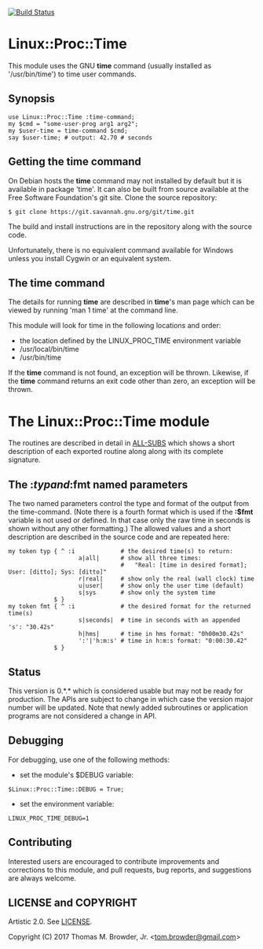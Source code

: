 [![Build Status](https://travis-ci.org/tbrowder/Linux-Proc-Time-Perl6.svg?branch=master)](https://travis-ci.org/tbrowder/Linux-Proc-Time-Perl6)
# Linux::Proc::Time

This module uses the GNU **time** command (usually installed as '/usr/bin/time') to time user commands.

## Synopsis

    use Linux::Proc::Time :time-command;
    my $cmd = "some-user-prog arg1 arg2";
    my $user-time = time-command $cmd;
    say $user-time; # output: 42.70 # seconds

## Getting the **time** command

On Debian hosts the **time** command may not installed by default but it is available in
package 'time'.  It can also be built from source available at the Free Software
Foundation's git site.  Clone the source repository:

    $ git clone https://git.savannah.gnu.org/git/time.git

The build and install instructions are in the repository along with the source code.

Unfortunately, there is no equivalent command available for Windows unless you install Cygwin or an equivalent system.

## The **time** command

The details for running **time** are described in **time**'s man page which can be viewed by
running 'man 1 time' at the command line.

This module will look for time in the following locations and order:

- the location defined by the LINUX_PROC_TIME environment variable
- /usr/local/bin/time
- /usr/bin/time

If the **time** command is not found, an exception will be thrown.
Likewise, if the **time** command returns an exit code other than zero, an exception will be thrown.

# The Linux::Proc::Time module

The routines are described in detail in
[ALL-SUBS](https://github.com/tbrowder/Linux-Proc-Time-Perl6/blob/master/docs/ALL-SUBS.md)
which shows a short description of each exported routine along along
with its complete signature.

## The :$typ and :$fmt named parameters

The two named parameters control the type and format of the output
from the time-command.  (Note there is a fourth format which is used
if the **:$fmt** variable is not used or defined.  In that case only
the raw time in seconds is shown without any other formatting.)  The
allowed values and a short description are described in the source
code and are repeated here:

```Perl6
my token typ { ^ :i             # the desired time(s) to return:
                    a|all|      # show all three times:
                                #   "Real: [time in desired format]; User: [ditto]; Sys: [ditto]"
                    r|real|     # show only the real (wall clock) time
                    u|user|     # show only the user time (default)
                    s|sys       # show only the system time
             $ }
my token fmt { ^ :i             # the desired format for the returned time(s)
                    s|seconds|  # time in seconds with an appended 's': "30.42s"
                    h|hms|      # time in hms format: "0h00m30.42s"
                    ':'|'h:m:s' # time in h:m:s format: "0:00:30.42"
             $ }
```

## Status

This version is 0.\*.\* which is considered usable but may not be ready
for production.  The APIs are subject to change in which case the
version major number will be updated. Note that newly added
subroutines or application programs are not considered a change in
API.


## Debugging

For debugging, use one of the following methods:

- set the module's $DEBUG variable:

```Perl6
$Linux::Proc::Time::DEBUG = True;
```

- set the environment variable:

```Perl6
LINUX_PROC_TIME_DEBUG=1
```

## Contributing

Interested users are encouraged to contribute improvements and
corrections to this module, and pull requests, bug reports, and
suggestions are always welcome.


## LICENSE and COPYRIGHT

Artistic 2.0. See [LICENSE](https://github.com/tbrowder/Linux-Proc-Time-Perl6/blob/master/LICENSE).

Copyright (C) 2017 Thomas M. Browder, Jr. <<tom.browder@gmail.com>>
